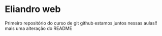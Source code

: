 # Eliandro web
 Primeiro repositório do curso de git github
 estamos juntos nessas aulas!!
mais uma alteração do README
